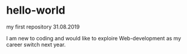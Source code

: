 # hello-world
my first repository 31.08.2019

I am new to coding and would like to exploire Web-development as my career switch next year.
